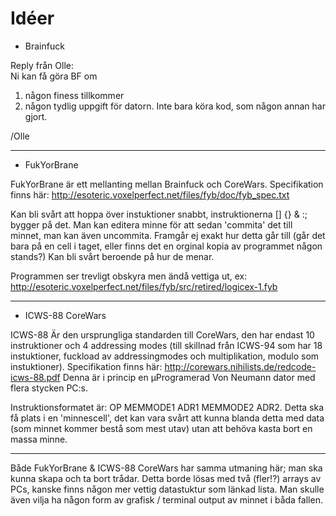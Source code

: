 ﻿# Idéer

* Brainfuck

Reply från Olle:  
Ni kan få göra BF om

1. någon finess tillkommer
2. någon tydlig uppgift för datorn. Inte bara köra kod, som någon annan har gjort.

/Olle

---

* FukYorBrane

FukYorBrane är ett mellanting mellan Brainfuck och CoreWars. Specifikation finns här: <http://esoteric.voxelperfect.net/files/fyb/doc/fyb_spec.txt>

Kan bli svårt att hoppa över instuktioner snabbt, instruktionerna [] {} & :; bygger på det.
Man kan editera minne för att sedan 'commita' det till minnet, man kan även uncommita. Framgår ej exakt hur detta går till (går det bara på en cell i taget, eller finns det en orginal kopia av programmet någon stands?) Kan bli svårt beroende på hur de menar.

Programmen ser trevligt obskyra men ändå vettiga ut, ex: <http://esoteric.voxelperfect.net/files/fyb/src/retired/logicex-1.fyb>

---

 * ICWS-88 CoreWars

ICWS-88 Är den ursprungliga standarden till CoreWars, den har endast 10 instruktioner och 4 addressing modes (till skillnad från ICWS-94 som har 18 instuktioner, fuckload av addressingmodes och multiplikation, modulo som instuktioner). Specifikation finns här: <http://corewars.nihilists.de/redcode-icws-88.pdf>
Denna är i princip en µProgramerad Von Neumann dator med flera stycken PC:s.


Instruktionsformatet är: OP MEMMODE1 ADR1 MEMMODE2 ADR2. Detta ska få plats i en 'minnescell', det kan vara svårt att kunna blanda detta med data (som minnet kommer bestå som mest utav) utan att behöva kasta bort en massa minne.

---

Både FukYorBrane & ICWS-88 CoreWars har samma utmaning här; man ska kunna skapa och ta bort trådar. Detta borde lösas med två (fler!?) arrays av PCs, kanske finns någon mer vettig datastuktur som länkad lista.
Man skulle även vilja ha någon form av grafisk / terminal output av minnet i båda fallen.

